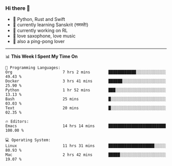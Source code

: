 ### Hi there 👋

- 📙 Python, Rust and Swift
- 🌱 currently learning Sanskrit (नमस्ते!)
- 🔭 currently working on RL
- 🎷 love saxophone, love music
- 🏓 also a ping-pong lover

<!--
**ZiqinGong/ZiqinGong** is a ✨ _special_ ✨ repository because its `README.md` (this file) appears on your GitHub profile.

Here are some ideas to get you started:

- 🔭 I’m currently working on ...
- 🌱 I’m currently learning ...
- 👯 I’m looking to collaborate on ...
- 🤔 I’m looking for help with ...
- 💬 Ask me about ...
- 📫 gongzq0301@sjtu.edu.cn
- 😄 Pronouns: ...
- ⚡ Fun fact: ...
-->

---

<!--START_SECTION:waka-->
📊 **This Week I Spent My Time On** 

```text
💬 Programming Languages: 
Org                      7 hrs 2 mins        ████████████░░░░░░░░░░░░░   49.43 % 
Docker                   3 hrs 41 mins       ██████░░░░░░░░░░░░░░░░░░░   25.90 % 
Python                   1 hr 52 mins        ███░░░░░░░░░░░░░░░░░░░░░░   13.13 % 
Bash                     25 mins             █░░░░░░░░░░░░░░░░░░░░░░░░   03.03 % 
Text                     20 mins             █░░░░░░░░░░░░░░░░░░░░░░░░   02.35 % 

🔥 Editors: 
Emacs                    14 hrs 14 mins      █████████████████████████   100.00 % 

💻 Operating System: 
Linux                    11 hrs 31 mins      ████████████████████░░░░░   80.93 % 
Mac                      2 hrs 42 mins       █████░░░░░░░░░░░░░░░░░░░░   19.07 % 
```


<!--END_SECTION:waka-->
